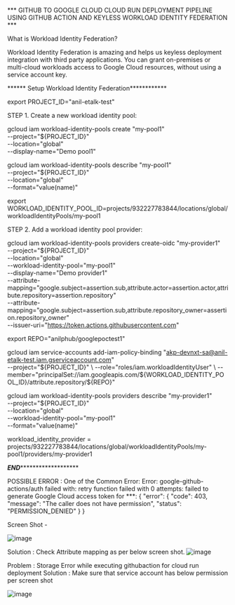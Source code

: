 *** GITHUB TO GOOGLE CLOUD CLOUD RUN DEPLOYMENT PIPELINE USING GITHUB ACTION AND KEYLESS WORKLOAD IDENTITY FEDERATION ***

What is Workload Identity Federation?

Workload Identity Federation is amazing and helps us keyless deployment integration with third party applications. You can grant on-premises or multi-cloud workloads access to Google Cloud resources, without using a service account key.


****** Setup Workload Identity Federation************

export PROJECT_ID="anil-etalk-test"

STEP 1. Create a new workload identity pool:

gcloud iam workload-identity-pools create "my-pool1" \
  --project="${PROJECT_ID}" \
  --location="global" \
  --display-name="Demo pool1"

gcloud iam workload-identity-pools describe "my-pool1" \
  --project="${PROJECT_ID}" \
  --location="global" \
  --format="value(name)"

export WORKLOAD_IDENTITY_POOL_ID=projects/932227783844/locations/global/workloadIdentityPools/my-pool1

STEP 2. Add a workload identity pool provider:

gcloud iam workload-identity-pools providers create-oidc "my-provider1" \
  --project="${PROJECT_ID}" \
  --location="global" \
  --workload-identity-pool="my-pool1" \
  --display-name="Demo provider1" \
  --attribute-mapping="google.subject=assertion.sub,attribute.actor=assertion.actor,attribute.repository=assertion.repository" \
  --attribute-mapping="google.subject=assertion.sub,attribute.repository_owner=assertion.repository_owner" \
  --issuer-uri="https://token.actions.githubusercontent.com"
  

export REPO="anilphub/googlepoctest1"

gcloud iam service-accounts add-iam-policy-binding "akp-devnxt-sa@anil-etalk-test.iam.gserviceaccount.com" \
  --project="${PROJECT_ID}" \
  --role="roles/iam.workloadIdentityUser" \
  --member="principalSet://iam.googleapis.com/${WORKLOAD_IDENTITY_POOL_ID}/attribute.repository/${REPO}"


gcloud iam workload-identity-pools providers describe "my-provider1" \
  --project="${PROJECT_ID}" \
  --location="global" \
  --workload-identity-pool="my-pool1" \
  --format="value(name)"
  
workload_identity_provider = projects/932227783844/locations/global/workloadIdentityPools/my-pool1/providers/my-provider1

***********************************END******************************************************



POSSIBLE ERROR : One of the Common Error:
Error: google-github-actions/auth failed with: retry function failed with 0 attempts: failed to generate Google Cloud access token for ***:
{
  "error": {
    "code": 403,
    "message": "The caller does not have permission",
    "status": "PERMISSION_DENIED"
  }
}

Screen Shot - 

![image](https://user-images.githubusercontent.com/42490682/170505639-a32d3a94-3e54-430c-9623-f860505ec267.png)

Solution : 
Check Attribute mapping as per below screen shot.
![image](https://user-images.githubusercontent.com/42490682/170504807-b3d3f7c1-d7a1-4898-a8d7-4cc681b333b3.png)

Problem : Storage Error while executing githubaction for cloud run deployment
Solution : Make sure that service account has below permission per screen shot

![image](https://user-images.githubusercontent.com/42490682/170511909-8ef1cdd4-acf3-4cfd-843b-36207318ad35.png)
